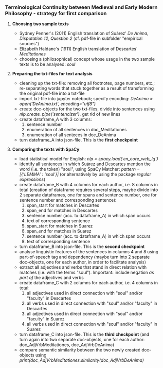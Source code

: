 ### Terminological Continuity between Medieval and Early Modern Philosophy - strategy for first comparison

1. **Choosing two sample texts**

    * Sydney Penner's (2011) English translation of Suárez' *De Anima, Disputation 12, Question 2* (cf. pdf-file in subfolder "empirical sources")
    * Elizabeth Haldane's (1911) English translation of Descartes' *Meditationes*
    * choosing a (philosophical) concept whose usage in the two sample texts is to be analysed: *soul*


2. **Preparing the txt-files for text analysis**

    * cleaning up the txt-file: removing all footnotes, page numbers, etc.; re-separating words that stuck together as a result of transforming the original pdf-file into a txt-file
    * import txt-file into jupyter notebook; specify encoding: *DeAnima = open('DeAnima.txt', encoding="utf8")*
    * create doc-objects for the two txt-files, divide into sentences using *nlp.create_pipe('sentencizer')*, get rid of new lines
    * create dataframe_A with 3 columns:
        1. sentence number
        2. enumeration of all sentences in doc_Meditationes
        3. enumeration of all senteces in doc_DeAnima
    * turn dataframe_A into json-file. This is the **first checkpoint**


3. **Comparing the texts with SpaCy**

    * load statistical model for English: *nlp = spacy.load('en_core_web_lg')*
    * identify all sentences in which Suárez and Descartes mention the word (i.e. the token) "soul", using SpaCy Matcher: *pattern = [{'LEMMA' : 'soul'}]* (or alternatively by using the package *regular expressions*)
    * create dataframe_B with 4 columns for each author, i.e. 8 columns in total (creation of dataframe requires several steps, maybe divide into 2 separate dataframes, one for spans and sentence number, one for sentence number and corresponding sentence):
        1. span_start for matches in Descartes
        2. span_end for matches in Descartes
        3. sentence number (acc. to dataframe_A) in which span occurs
        4. text of corresponding sentence
        5.  span_start for matches in Suarez
        6. span_end for matches in Suarez
        7. sentence number (acc. to dataframe_A) in which span occurs
        8. text of corresponding sentence
    * turn dataframe_B into json-file. This is the **second checkpoint**
    * analyse linguistic features of the sentences in columns 4 and 8 using part-of-speech tag and dependency (maybe turn into 2 separate doc-objects, one for each author, in order to facilitate analysis)
    * extract all adjectives and verbs that stand in direct relation with matches (i.e. with the terms "soul"). Important: include negation *as part of* the adjectives and verbs
    * create dataframe_C with 2 columns for each author, i.e. 4 columns in total:
        1. all adjectives used in direct connection with "soul" and/or "faculty" in Descartes
        2. all verbs used in direct connection with "soul" and/or "faculty" in Descartes
        3. all adjectives used in direct connection with "soul" and/or "faculty" in Suarez
        4. all verbs used in direct connection with "soul" and/or "faculty" in Suarez
    * turn dataframe_C into json-file. This is the **third checkpoint** (and turn again into two separate doc-objects, one for each author: doc_AdjVrbMeditationes, doc_AdjVrbDeAnima)
    * compare semantic similarity between the two newly created doc-objects using *print(doc_AdjVrbMeditationes.similarity(doc_AdjVrbDeAnima)*
